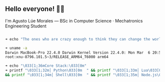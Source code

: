 ## Hello everyone! 👋🏻

I'm Agusto Lúe Morales — BSc in Computer Science · Mechatronics Engineering Student


```zsh

➜ echo "The ones who are crazy enough to think they can change the world are the ones who do."

➜ uname -a
Darwin MacBook-Pro 22.4.0 Darwin Kernel Version 22.4.0: Mon Mar  6 20:59:28 PST 2023;
root:xnu-8796.101.5~3/RELEASE_ARM64_T6000 arm64

➜ echo "\033[1;36mCore Stack:\033[0m"
➜ printf "\033[1;32m│ Python\033[0m  " && printf "\033[1;33m│ Lua\033[0m  " 
&& printf "\033[1;34m│ Shell\033[0m  " && printf "\033[1;35m│ Node.js\033[0m\n"

```
